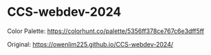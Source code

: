 # CCS-webdev-2024

Color Palette:
https://colorhunt.co/palette/5356ff378ce767c6e3dff5ff

Original:
https://owenlim225.github.io/CCS-webdev-2024/
